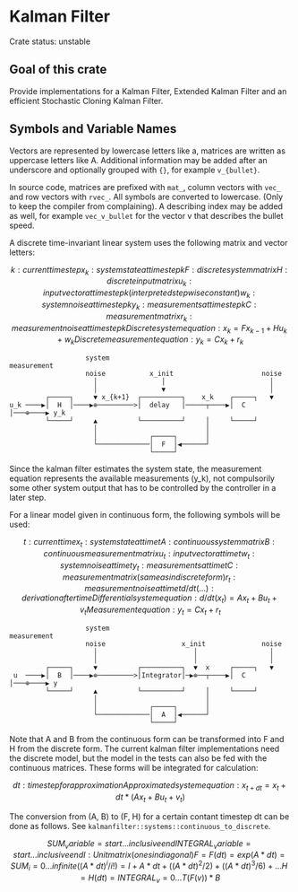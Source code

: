 
Kalman Filter
=============

Crate status: unstable

## Goal of this crate

Provide implementations for a Kalman Filter, Extended Kalman Filter and an efficient Stochastic Cloning Kalman Filter.

## Symbols and Variable Names

Vectors are represented by lowercase letters like a, matrices are written as uppercase letters like A. Additional information may be added after an underscore and optionally grouped with `{}`, for example `v_{bullet}`.

In source code, matrices are prefixed with `mat_`, column vectors with  `vec_` and row vectors with  `rvec_`. All symbols are converted to lowercase. (Only to keep the compiler from complaining). A describing index may be
added as well, for example `vec_v_bullet` for the vector v that describes the bullet speed.

A discrete time-invariant linear system uses the following matrix and vector letters:

```math
    k       : current timestep
    x_{k}   : system state at timestep k
    F       : discrete system matrix
    H       : discrete input matrix
    u_{k}   : input vector at timestep k (interpreted stepwise constant)
    w_{k}   : system noise at timestep k
    y_{k}   : measurements at timestep k
    C       : measurement matrix
    r_{k}   : measurement noise at timestep k

    Discrete system equation:
    x_{k}  =   F x_{k-1}   +   H u_{k}  + w_{k}

    Discrete measurement equation:
    y_{k}  =   C x_{k} + r_{k}

```

```block
                   system                                   measurement
                   noise           x_init                      noise
                     │                │                          │
                     │                ▼                          │
         ┌─────┐     ▼ x_{k+1}  ┌──────────┐    x_k    ┌─────┐   ▼
u_k ────▶│  H  │────▶⊕─────────>│  delay   │─────┬────▶│  C  │───⊕────▶ y_k
         └─────┘     ▲          └──────────┘     │     └─────┘
                     │                           │
                     │             ┌─────┐       │
                     └─────────────│  F  │◀──────┘
                                   └─────┘

```

Since the kalman filter estimates the system state, the measurement equation represents the available measurements (y_k), not compulsorily some other system output that has to be controlled by the controller in a later step.

For a linear model given in continuous form, the following symbols will be used:

```math
    t       : current time
    x_{t}   : system state at time t
    A       : continuous system matrix
    B       : continuous measurement matrix
    u_{t}   : input vector at time t
    w_{t}   : system noise at time t
    y_{t}   : measurements at time t
    C       : measurement matrix (same as in discrete form)
    r_{t}   : measurement noise at time t
    d/dt(...): derivation after time

    Differential system equation:
    d/dt( x_{t} )  =  A x_{t}  +  B  u_{t}  +  v_{t}

    Measurement equation:
    y_{t}  =   C x_{t} + r_{t}

```

```block
                   system                                   measurement
                   noise                   x_init              noise
                     │                        │                  │
                     │                        │                  │
         ┌─────┐     ▼          ┌──────────┐  ▼  x     ┌─────┐   ▼
 u  ────▶│  B  │────▶⊕─────────>│Integrator│─▶⊕──┬────▶│  C  │───⊕────▶ y
         └─────┘     ▲          └──────────┘     │     └─────┘
                     │                           │
                     │             ┌─────┐       │
                     └─────────────│  A  │◀──────┘
                                   └─────┘

```

Note that A and B from the continuous form can be transformed into F and H from the discrete form. The current kalman filter implementations need the discrete model, but the model in the tests can also be fed with the continuous matrices. These forms will be integrated for calculation:

```math
    dt     : time step for approximation

    Approximated system equation:
    x_{t+dt}  =  x_{t}  +  dt * ( A x_{t}  +  B u_{t}  +  v_{t} )

```

The conversion from (A, B) to (F, H) for a certain contant timestep dt can be done as follows. See `kalmanfilter::systems::continuous_to_discrete`.

```math
    SUM_variable=start...inclusiveend
    INTEGRAL_variable=start...inclusiveend

    I    : Unit matrix (ones in diagonal)

    F = F(dt) = exp(A*dt) = SUM_i=0...infinite ( (A*dt)^i / i! )
                          = I + A*dt
                              + ( (A*dt)^2 / 2 )
                              + ( (A*dt)^3 / 6 ) 
                              + ...
    H = H(dt) = INTEGRAL_v=0...T ( F(v) )   * B
```

